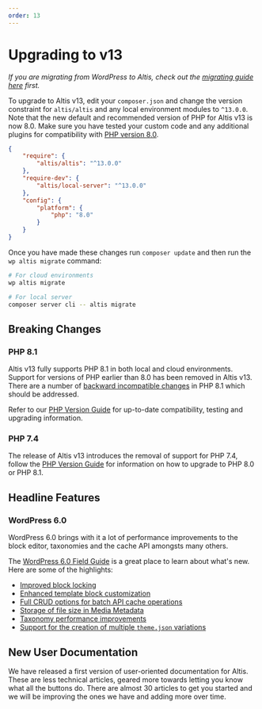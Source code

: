 ```yaml
---
order: 13
---
```

# Upgrading to v13

_If you are migrating from WordPress to Altis, check out the [migrating guide here](../migrating-from-wordpress.md) first._

To upgrade to Altis v13, edit your `composer.json` and change the version constraint for `altis/altis` and any local environment modules to `^13.0.0`. Note that the new default and recommended version of PHP for Altis v13 is now 8.0. Make sure you have tested your custom code and any additional plugins for compatibility with [PHP version 8.0](#php-80).

```json
{
	"require": {
		"altis/altis": "^13.0.0"
	},
	"require-dev": {
		"altis/local-server": "^13.0.0"
	},
	"config": {
		"platform": {
			"php": "8.0"
		}
	}
}
```

Once you have made these changes run `composer update` and then run the `wp altis migrate` command:

```sh
# For cloud environments
wp altis migrate

# For local server
composer server cli -- altis migrate
```

## Breaking Changes

### PHP 8.1 ###

Altis v13 fully supports PHP 8.1 in both local and cloud environments. Support for versions of PHP earlier than 8.0 has been removed in Altis v13. There are a number of [backward incompatible changes](https://www.php.net/manual/en/migration81.incompatible.php) in PHP 8.1 which should be addressed.

Refer to our [PHP Version Guide](docs://guides/updating-php/) for up-to-date compatibility, testing and upgrading information.

### PHP 7.4 ###

The release of Altis v13 introduces the removal of support for PHP 7.4, follow the [PHP Version Guide](docs://guides/updating-php/) for information on how to upgrade to PHP 8.0 or PHP 8.1.


## Headline Features

### WordPress 6.0 ###

WordPress 6.0 brings with it a lot of performance improvements to the block editor, taxonomies and the cache API amongsts many others.

The [WordPress 6.0 Field Guide](https://make.wordpress.org/core/2022/05/03/wordpress-6-0-field-guide/) is a great place to learn about what's new. Here are some of the highlights:

- [Improved block locking](https://make.wordpress.org/core/2022/05/05/block-locking-settings-in-wordpress-6-0/)
- [Enhanced template block customization](https://make.wordpress.org/core/2022/05/05/updates-to-the-wordpress-create-block-templating-system/)
- [Full CRUD options for batch API cache operations](https://make.wordpress.org/core/2022/04/29/caching-improvements-in-wordpress-6-0/)
- [Storage of file size in Media Metadata](https://make.wordpress.org/core/2022/05/02/media-storing-file-size-as-part-of-metadata/)
- [Taxonomy performance improvements](https://make.wordpress.org/core/2022/04/28/taxonomy-performance-improvements-in-wordpress-6-0/)
- [Support for the creation of multiple `theme.json` variations](https://make.wordpress.org/core/2022/05/03/global-styles-variations-in-wordpress-6-0/)


## New User Documentation ###
We have released a first version of user-oriented documentation for Altis.  These are less technical articles, geared more towards letting you know what all the buttons do. There are almost 30 articles to get you started and we will be improving the ones we have and adding more over time.
